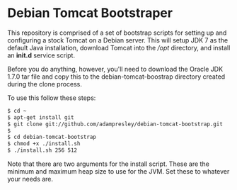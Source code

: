# Debian Tomcat Bootstraper

This repository is comprised of a set of bootstrap scripts for 
setting up and configuring a stock Tomcat on a Debian server.
This will setup JDK 7 as the default Java installation, download
Tomcat into the */opt* directory, and install an **init.d** service
script.

Before you do anything, however, you'll need to download the 
Oracle JDK 1.7.0 tar file and copy this to the debian-tomcat-boostrap
directory created during the clone process.

To use this follow these steps:

```bash
$ cd ~
$ apt-get install git
$ git clone git://github.com/adampresley/debian-tomcat-bootstrap.git
$
$ cd debian-tomcat-bootstrap
$ chmod +x ./install.sh
$ ./install.sh 256 512
```

Note that there are two arguments for the install script. These are 
the minimum and maximum heap size to use for the JVM. Set these to 
whatever your needs are.